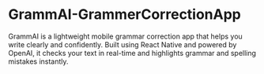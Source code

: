 # GrammAI-GrammerCorrectionApp
GrammAI is a lightweight mobile grammar correction app that helps you write clearly and confidently. Built using React Native and powered by OpenAI, it checks your text in real-time and highlights grammar and spelling mistakes instantly.
